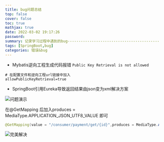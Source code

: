 ```yaml
---
title: bug问题总结
top: false
cover: false
toc: true
mathjax: true
date: 2022-03-02 19:17:26
password:
summary: 记录学习过程中遇到的bug---------------------------------------------
tags: [SpringBoot,bug]
categories: 错误&bug
---
```


- Mybatis逆向工程生成代码报错 `Public Key Retrieval is not allowed` 

```properties
# 在配置文件和逆向工程url链接中加入
allowPublicKeyRetrieval=true
```

- SpringBoot引用Eureka导致返回结果由json变为xml解决方案

![问题演示](https://img-blog.csdnimg.cn/4af1c26a13e84a40844af71e8d755c6f.png)

在@GetMapping 后加入produces = MediaType.APPLICATION_JSON_UTF8_VALUE 即可

```java
@GetMapping(value = "/consumer/payment/get/{id}",produces = MediaType.APPLICATION_JSON_UTF8_VALUE)
```

![完美解决](https://img-blog.csdnimg.cn/f222bc57c16842288de8be79df942b07.png)

